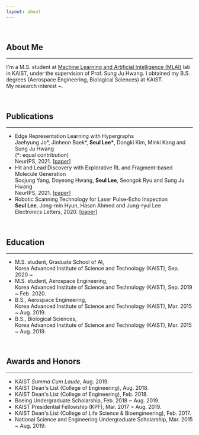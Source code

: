 ```yaml
---
layout: about 
---
```


<br/>

## About Me
***
I'm a M.S. student at [Machine Learning and Artificial Intelligence (MLAI)](https://www.mlai-kaist.com) lab in KAIST, under the supervision of Prof. Sung Ju Hwang. I obtained my B.S. degrees (Aerospace Engineering, Biological Sciences) at KAIST.<br/>
My research interest ~.

<br/>

## Publications
***
* Edge Representation Learning with Hypergraphs<br/>Jaehyung Jo\*, Jinheon Baek\*, **Seul Lee\***, Dongki Kim, Minki Kang and Sung Ju Hwang<br/>(\*: equal contribution)<br/>NeurIPS, 2021. \[[paper](https://arxiv.org/pdf/2106.15845.pdf)\]
* Hit and Lead Discovery with Explorative RL and Fragment-based Molecule Generation<br/>Soojung Yang, Doyeong Hwang, **Seul Lee**, Seongok Ryu and Sung Ju Hwang<br/>NeurIPS, 2021. \[[paper](https://arxiv.org/pdf/2110.01219.pdf)\]
* Robotic Scanning Technology for Laser Pulse-Echo Inspection<br/>**Seul Lee**, Jong-min Hyun, Hasan Ahmed and Jung-ryul Lee<br/>Electronics Letters, 2020. \[[paper](https://ietresearch.onlinelibrary.wiley.com/doi/epdf/10.1049/el.2020.1444)\]

<br/>

## Education
***
* M.S. student, Graduate School of AI,<br/>Korea Advanced Institute of Science and Technology (KAIST), Sep. 2020 ~
* M.S. student, Aerospace Engineering,<br/>Korea Advanced Institute of Science and Technology (KAIST), Sep. 2019 ~ Feb. 2020.
* B.S., Aerospace Engineering,<br/>Korea Advanced Institute of Science and Technology (KAIST), Mar. 2015 ~ Aug. 2019.
* B.S., Biological Sciences,<br/>Korea Advanced Institute of Science and Technology (KAIST), Mar. 2015 ~ Aug. 2019.

<br/>

## Awards and Honors
***
* KAIST *Summa Cum Laude*, Aug. 2019.
* KAIST Dean's List (College of Engineering), Aug. 2018.
* KAIST Dean's List (College of Engineering), Feb. 2018.
* Boeing Undergraduate Scholarship, Feb. 2018 ~ Aug. 2019.
* KAIST Presidential Fellowship (KPF), Mar. 2017 ~ Aug. 2019.
* KAIST Dean's List (College of Life Science & Bioengineering), Feb. 2017.
* National Science and Engineering Undergraduate Scholarship, Mar. 2015 ~ Aug. 2019.
